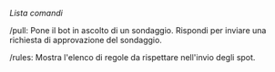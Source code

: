 *Lista comandi*

/pull: Pone il bot in ascolto di un sondaggio. Rispondi per inviare una richiesta di approvazione del sondaggio.

/rules: Mostra l'elenco di regole da rispettare nell'invio degli spot.